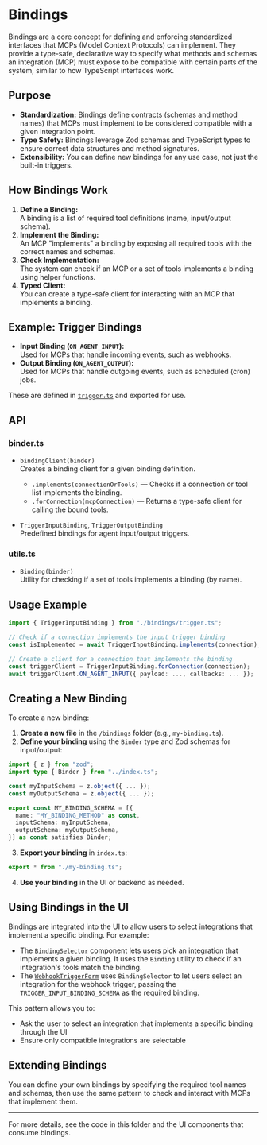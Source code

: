 # Bindings

Bindings are a core concept for defining and enforcing standardized interfaces
that MCPs (Model Context Protocols) can implement. They provide a type-safe,
declarative way to specify what methods and schemas an integration (MCP) must
expose to be compatible with certain parts of the system, similar to how
TypeScript interfaces work.

## Purpose

- **Standardization:** Bindings define contracts (schemas and method names) that
  MCPs must implement to be considered compatible with a given integration
  point.
- **Type Safety:** Bindings leverage Zod schemas and TypeScript types to ensure
  correct data structures and method signatures.
- **Extensibility:** You can define new bindings for any use case, not just the
  built-in triggers.

## How Bindings Work

1. **Define a Binding:**\
   A binding is a list of required tool definitions (name, input/output schema).
2. **Implement the Binding:**\
   An MCP "implements" a binding by exposing all required tools with the correct
   names and schemas.
3. **Check Implementation:**\
   The system can check if an MCP or a set of tools implements a binding using
   helper functions.
4. **Typed Client:**\
   You can create a type-safe client for interacting with an MCP that implements
   a binding.

## Example: Trigger Bindings

- **Input Binding (`ON_AGENT_INPUT`):**\
  Used for MCPs that handle incoming events, such as webhooks.
- **Output Binding (`ON_AGENT_OUTPUT`):**\
  Used for MCPs that handle outgoing events, such as scheduled (cron) jobs.

These are defined in [`trigger.ts`](./trigger.ts) and exported for use.

## API

### binder.ts

- `bindingClient(binder)`\
  Creates a binding client for a given binding definition.
  - `.implements(connectionOrTools)` — Checks if a connection or tool list
    implements the binding.
  - `.forConnection(mcpConnection)` — Returns a type-safe client for calling the
    bound tools.

- `TriggerInputBinding`, `TriggerOutputBinding`\
  Predefined bindings for agent input/output triggers.

### utils.ts

- `Binding(binder)`\
  Utility for checking if a set of tools implements a binding (by name).

## Usage Example

```ts
import { TriggerInputBinding } from "./bindings/trigger.ts";

// Check if a connection implements the input trigger binding
const isImplemented = await TriggerInputBinding.implements(connection);

// Create a client for a connection that implements the binding
const triggerClient = TriggerInputBinding.forConnection(connection);
await triggerClient.ON_AGENT_INPUT({ payload: ..., callbacks: ... });
```

## Creating a New Binding

To create a new binding:

1. **Create a new file** in the `/bindings` folder (e.g., `my-binding.ts`).
2. **Define your binding** using the `Binder` type and Zod schemas for
   input/output:

```ts
import { z } from "zod";
import type { Binder } from "../index.ts";

const myInputSchema = z.object({ ... });
const myOutputSchema = z.object({ ... });

export const MY_BINDING_SCHEMA = [{
  name: "MY_BINDING_METHOD" as const,
  inputSchema: myInputSchema,
  outputSchema: myOutputSchema,
}] as const satisfies Binder;
```

3. **Export your binding** in `index.ts`:

```ts
export * from "./my-binding.ts";
```

4. **Use your binding** in the UI or backend as needed.

## Using Bindings in the UI

Bindings are integrated into the UI to allow users to select integrations that
implement a specific binding. For example:

- The
  [`BindingSelector`](../../../apps/web/src/components/toolsets/binding-selector.tsx)
  component lets users pick an integration that implements a given binding. It
  uses the `Binding` utility to check if an integration's tools match the
  binding.
- The
  [`WebhookTriggerForm`](../../../apps/web/src/components/triggers/webhookTriggerForm.tsx)
  uses `BindingSelector` to let users select an integration for the webhook
  trigger, passing the `TRIGGER_INPUT_BINDING_SCHEMA` as the required binding.

This pattern allows you to:

- Ask the user to select an integration that implements a specific binding
  through the UI
- Ensure only compatible integrations are selectable

## Extending Bindings

You can define your own bindings by specifying the required tool names and
schemas, then use the same pattern to check and interact with MCPs that
implement them.

---

For more details, see the code in this folder and the UI components that consume
bindings.
